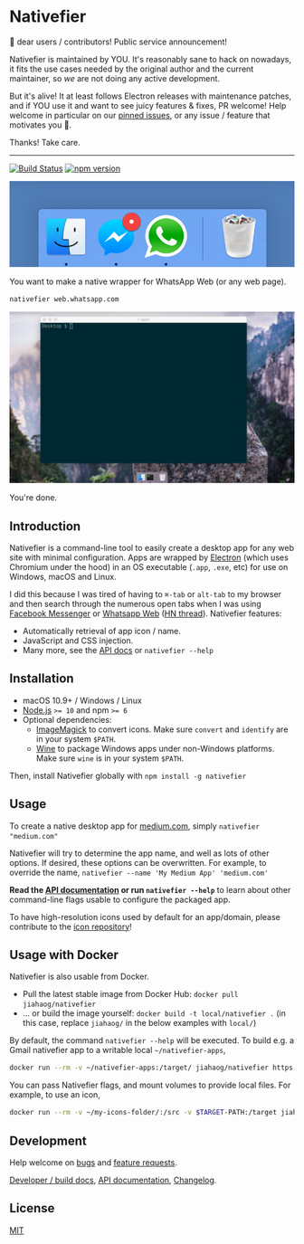 # Nativefier

👋 dear users / contributors! Public service announcement!

Nativefier is maintained by YOU. It's reasonably sane to hack on nowadays,
it fits the use cases needed by the original author and the current maintainer,
so _we_ are not doing any active development.

But it's alive! It at least follows Electron releases with maintenance patches,
and if YOU use it and want to see juicy features & fixes, PR welcome!
Help welcome in particular on our [pinned issues](https://github.com/jiahaog/nativefier/issues),
or any issue / feature that motivates you 🙂.

Thanks! Take care.

---

[![Build Status](https://github.com/jiahaog/nativefier/workflows/ci/badge.svg)](https://github.com/jiahaog/nativefier/actions?query=workflow%3Aci)
[![npm version](https://badge.fury.io/js/nativefier.svg)](https://www.npmjs.com/package/nativefier)

![Dock](docs/dock.png)

You want to make a native wrapper for WhatsApp Web (or any web page).

```bash
nativefier web.whatsapp.com
```

![Walkthrough animation](docs/walkthrough.gif)

You're done.

## Introduction

Nativefier is a command-line tool to easily create a desktop app for any web site
with minimal configuration. Apps are wrapped by [Electron](https://www.electronjs.org/)
(which uses Chromium under the hood) in an OS executable (`.app`, `.exe`, etc)
for use on Windows, macOS and Linux.

I did this because I was tired of having to `⌘-tab` or `alt-tab` to my browser and then search
through the numerous open tabs when I was using [Facebook Messenger](https://messenger.com) or
[Whatsapp Web](https://web.whatsapp.com) ([HN thread](https://news.ycombinator.com/item?id=10930718)). Nativefier features:

- Automatically retrieval of app icon / name.
- JavaScript and CSS injection.
- Many more, see the [API docs](docs/api.md) or `nativefier --help`

## Installation

- macOS 10.9+ / Windows / Linux
- [Node.js](https://nodejs.org/) `>= 10` and npm `>= 6`
- Optional dependencies:
    - [ImageMagick](http://www.imagemagick.org/) to convert icons.
      Make sure `convert` and `identify` are in your system `$PATH`.
    - [Wine](https://www.winehq.org/) to package Windows apps under non-Windows platforms.
      Make sure `wine` is in your system `$PATH`.

Then, install Nativefier globally with  `npm install -g nativefier`

## Usage

To create a native desktop app for [medium.com](https://medium.com),
simply  `nativefier "medium.com"`

Nativefier will try to determine the app name, and well as lots of other options.
If desired, these options can be overwritten. For example, to override the name,
`nativefier --name 'My Medium App' 'medium.com'`

**Read the [API documentation](docs/api.md) or run `nativefier --help`**
to learn about other command-line flags usable to configure the packaged app.

To have high-resolution icons used by default for an app/domain, please
contribute to the [icon repository](https://github.com/jiahaog/nativefier-icons)!

## Usage with Docker

Nativefier is also usable from Docker.
- Pull the latest stable image from Docker Hub: `docker pull jiahaog/nativefier`
- ... or build the image yourself: `docker build -t local/nativefier .`
  (in this case, replace `jiahaog/` in the below examples with `local/`)

By default, the command `nativefier --help` will be executed.
To build e.g. a Gmail nativefier app to a writable local `~/nativefier-apps`,

```bash
docker run --rm -v ~/nativefier-apps:/target/ jiahaog/nativefier https://mail.google.com/ /target/
```

You can pass Nativefier flags, and mount volumes to provide local files. For example, to use an icon,

```bash
docker run --rm -v ~/my-icons-folder/:/src -v $TARGET-PATH:/target jiahaog/nativefier --icon /src/icon.png --name whatsApp -p linux -a x64 https://web.whatsapp.com/ /target/
```

## Development

Help welcome on [bugs](https://github.com/jiahaog/nativefier/issues?q=is%3Aopen+is%3Aissue+label%3Abug) and
[feature requests](https://github.com/jiahaog/nativefier/issues?q=is%3Aopen+is%3Aissue+label%3Afeature-request).

[Developer / build docs](docs/development.md), [API documentation](docs/api.md), 
[Changelog](CHANGELOG.md).

## License

[MIT](LICENSE.md)
